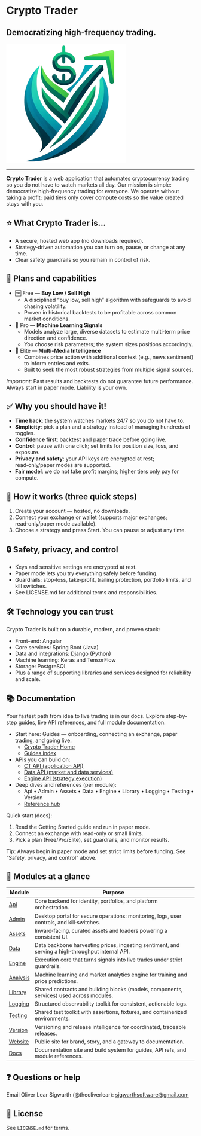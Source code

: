 # Crypto Trader
## Democratizing high‑frequency trading.

<img src="Crypto-Trader-Assets/src/main/resources/assets/images/logos/crypto_trader/crypto_trader_logo_cropped_transparent.png" alt="Crypto Trader Logo" width="320">

---

**Crypto Trader** is a web application that automates cryptocurrency trading 
so you do not have to watch markets all day. Our mission is simple: 
democratize high‑frequency trading for everyone. We operate without taking a 
profit; paid tiers only cover compute costs so the value created stays with
you.

## ⭐️ What Crypto Trader is...
- A secure, hosted web app (no downloads required).
- Strategy‑driven automation you can turn on, pause, or change at any time.
- Clear safety guardrails so you remain in control of risk.

## 🧭 Plans and capabilities
- 🆓 Free — **Buy Low / Sell High**
  - A disciplined “buy low, sell high” algorithm with safeguards to avoid
    chasing volatility.
  - Proven in historical backtests to be profitable across common market
    conditions.
- 🧠 Pro — **Machine Learning Signals**
  - Models analyze large, diverse datasets to estimate multi‑term price 
    direction and confidence.
  - You choose risk parameters; the system sizes positions accordingly.
- 📰 Elite — **Multi‑Media Intelligence**
  - Combines price action with additional context (e.g., news sentiment) to
    inform entries and exits.
  - Built to seek the most robust strategies from multiple signal sources.

_Important:_ Past results and backtests do not guarantee future performance. 
Always start in paper mode. Liability is your own.

## ✅ Why you should have it!
- **Time back**: the system watches markets 24/7 so you do not have to.
- **Simplicity**: pick a plan and a strategy instead of managing hundreds of toggles.
- **Confidence first**: backtest and paper trade before going live.
- **Control**: pause with one click; set limits for position size, loss, and exposure.
- **Privacy and safety**: your API keys are encrypted at rest; read‑only/paper modes are supported.
- **Fair model**: we do not take profit margins; higher tiers only pay for compute.

## 🚀 How it works (three quick steps)
1. Create your account — hosted, no downloads.
2. Connect your exchange or wallet (supports major exchanges; read‑only/paper mode available).
3. Choose a strategy and press Start. You can pause or adjust any time.

## 🔒 Safety, privacy, and control
- Keys and sensitive settings are encrypted at rest.
- Paper mode lets you try everything safely before funding.
- Guardrails: stop‑loss, take‑profit, trailing protection, portfolio limits,
  and kill switches.
- See LICENSE.md for additional terms and responsibilities.

## 🛠️ Technology you can trust
Crypto Trader is built on a durable, modern, and proven stack:
- Front-end: Angular
- Core services: Spring Boot (Java)
- Data and integrations: Django (Python)
- Machine learning: Keras and TensorFlow
- Storage: PostgreSQL
- Plus a range of supporting libraries and services designed for reliability
  and scale.

## 📚 Documentation
Your fastest path from idea to live trading is in our docs. Explore
step-by-step guides, live API references, and full module documentation.

- Start here: Guides — onboarding, connecting an exchange, paper trading, and
  going live.
    - [Crypto Trader Home](https://theoliverlear.github.io/Crypto-Trader/)
    - [Guides index](https://theoliverlear.github.io/Crypto-Trader/guides/)
- APIs you can build on:
    - [CT API (application API)](https://theoliverlear.github.io/Crypto-Trader/api/)
    - [Data API (market and data services)](https://theoliverlear.github.io/Crypto-Trader/data/)
    - [Engine API (strategy execution)](https://theoliverlear.github.io/Crypto-Trader/engine/)
- Deep dives and references (per module):
    - Api • Admin • Assets • Data • Engine • Library • Logging • Testing •
      Version
    - [Reference hub](https://theoliverlear.github.io/Crypto-Trader/reference/)

Quick start (docs):
1. Read the Getting Started guide and run in paper mode.
2. Connect an exchange with read-only or small limits.
3. Pick a plan (Free/Pro/Elite), set guardrails, and monitor results.

Tip: Always begin in paper mode and set strict limits before funding. See 
“Safety, privacy, and control” above.

## 🧩 Modules at a glance
| Module                              | Purpose                                                                                           |
|-------------------------------------|---------------------------------------------------------------------------------------------------|
| [Api](Crypto-Trader-Api/)           | Core backend for identity, portfolios, and platform orchestration.                                |
| [Admin](Crypto-Trader-Admin/)       | Desktop portal for secure operations: monitoring, logs, user controls, and kill‑switches.         |
| [Assets](Crypto-Trader-Assets/)     | Inward‑facing, curated assets and loaders powering a consistent UI.                               |
| [Data](Crypto-Trader-Data/)         | Data backbone harvesting prices, ingesting sentiment, and serving a high‑throughput internal API. |
| [Engine](Crypto-Trader-Engine/)     | Execution core that turns signals into live trades under strict guardrails.                       |
| [Analysis](Crypto-Trader-Analysis/) | Machine learning and market analytics engine for training and price predictions.                  |
| [Library](Crypto-Trader-Library/)   | Shared contracts and building blocks (models, components, services) used across modules.          |
| [Logging](Crypto-Trader-Logging/)   | Structured observability toolkit for consistent, actionable logs.                                 |
| [Testing](Crypto-Trader-Testing/)   | Shared test toolkit with assertions, fixtures, and containerized environments.                    |
| [Version](Crypto-Trader-Version/)   | Versioning and release intelligence for coordinated, traceable releases.                          |
| [Website](Crypto-Trader-Website/)   | Public site for brand, story, and a gateway to documentation.                                     |
| [Docs](Crypto-Trader-Docs/)         | Documentation site and build system for guides, API refs, and module references.                  |


## ❓ Questions or help
Email Oliver Lear Sigwarth (@theoliverlear): [sigwarthsoftware@gmail.com](mailto:sigwarthsoftware@gmail.com)

## 📄 License
See `LICENSE.md` for terms.